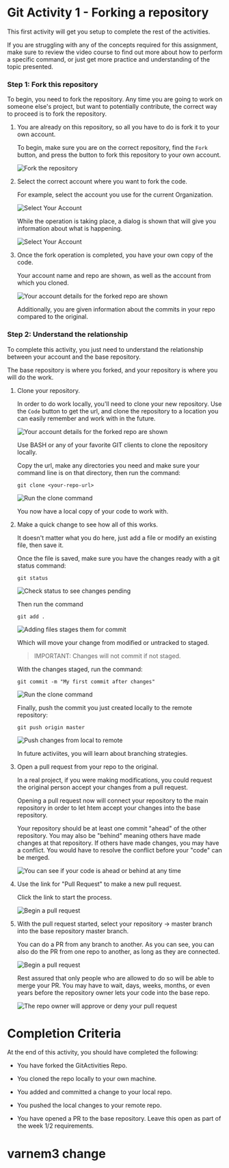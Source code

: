 # Git Activity 1 - Forking a repository

This first activity will get you setup to complete the rest of the activities.

If you are struggling with any of the concepts required for this assignment, make sure to review the video course to find out more about how to perform a specific command, or just get more practice and understanding of the topic presented.


### Step 1: Fork this repository ###
To begin, you need to fork the repository.  Any time you are going to work on someone else's project, but want to potentially contribute, the correct way to proceed is to fork the repository.

1. You are already on this repository, so all you have to do is fork it to your own account.

    To begin, make sure you are on the correct repository, find the `Fork` button, and press the button to fork this repository to your own account.

    ![Fork the repository](images/Activity1/Image0101.png)

2. Select the correct account where you want to fork the code.

    For example, select the account you use for the current Organization.

    ![Select Your Account](images/Activity1/Image0102.png)

    While the operation is taking place, a dialog is shown that will give you information about what is happening.

    ![Select Your Account](images/Activity1/Image0103.png)


3. Once the fork operation is completed, you have your own copy of the code.

    Your account name and repo are shown, as well as the account from which you cloned.

    ![Your account details for the forked repo are shown](images/Activity1/Image0104.png)  

    Additionally, you are given information about the commits in your repo compared to the original.

### Step 2: Understand the relationship ##
To complete this activity, you just need to understand the relationship between your account and the base repository.

The base repository is where you forked, and your repository is where you will do the work.

1. Clone your repository.
    
    In order to do work locally, you'll need to clone your new repository.  Use the `Code` button to get the url, and clone the repository to a location you can easily remember and work with in the future.

    ![Your account details for the forked repo are shown](images/Activity1/Image0105.png)  

    Use BASH or any of your favorite GIT clients to clone the repository locally.

    Copy the url, make any directories you need and make sure your command line is on that directory, then run the command:  

    ```
    git clone <your-repo-url>
    ```  

    ![Run the clone command](images/Activity1/Image0106.png)  

    You now have a local copy of your code to work with.

2. Make a quick change to see how all of this works.

    It doesn't matter what you do here, just add a file or modify an existing file, then save it.

    Once the file is saved, make sure you have the changes ready with a git status command: 

    ```  
    git status
    ```  

    ![Check status to see changes pending](images/Activity1/Image0107.png)  

    Then run the command

    ```
    git add .
    ```

    ![Adding files stages them for commit](images/Activity1/Image0108.png) 

    Which will move your change from modified or untracked to staged.  

    >IMPORTANT: Changes will not commit if not staged.

    With the changes staged, run the command:  

    ```  
    git commit -m "My first commit after changes"
    ```  
    ![Run the clone command](images/Activity1/Image0109.png)  

    Finally, push the commit you just created locally to the remote repository:  

    ```
    git push origin master
    ```
    ![Push changes from local to remote](images/Activity1/Image0110.png)  

    In future activiites, you will learn about branching strategies.

3. Open a pull request from your repo to the original.

    In a real project, if you were making modifications, you could request the original person accept your changes from a pull request.

    Opening a pull request now will connect your repository to the main repository in order to let htem accept your changes into the base repository. 

    Your repository should be at least one commit "ahead" of the other repository.  You may also be "behind" meaning others have made changes at that repository.  If others have made changes, you may have a conflict.  You would have to resolve the conflict before your "code" can be merged.

    ![You can see if your code is ahead or behind at any time](images/Activity1/Image0111.png)  

1. Use the link for "Pull Request" to make a new pull request.

    Click the link to start the process.

    ![Begin a pull request](images/Activity1/Image0112.png)

2. With the pull request started, select your repository -> master branch into the base repository master branch.

    You can do a PR from any branch to another.  As you can see, you can also do the PR from one repo to another, as long as they are connected.  

    ![Begin a pull request](images/Activity1/Image0113.png)

    Rest assured that only people who are allowed to do so will be able to merge your PR.  You may have to wait, days, weeks, months, or even years before the repository owner lets your code into the base repo.  

    ![The repo owner will approve or deny your pull request](images/Activity1/Image0114.png)


# Completion Criteria #
At the end of this activity, you should have completed the following:   

*   You have forked the GitActivities Repo.  

*   You cloned the repo locally to your own machine.  

*   You added and committed a change to your local repo.

*   You pushed the local changes to your remote repo.

*   You have opened a PR to the base repository.  Leave this open as part of the week 1/2 requirements.

# varnem3 change
